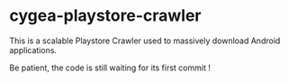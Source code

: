 # cygea-playstore-crawler
This is a scalable Playstore Crawler used to massively download Android applications.

Be patient, the code is still waiting for its first commit !
